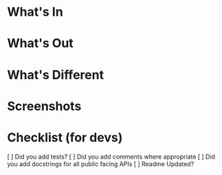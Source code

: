 # What's In

# What's Out

# What's Different

# Screenshots

# Checklist (for devs)

[ ] Did you add tests?
[ ] Did you add comments where appropriate
[ ] Did you add docstrings for all public facing APIs
[ ] Readme Updated?
